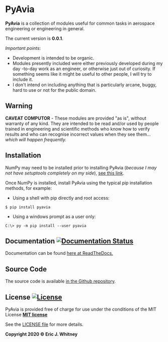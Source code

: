 # PyAvia

**PyAvia** is a collection of modules useful for common tasks in aerospace
engineering or engineering in general.  

The current version is **0.0.1**.

*Important points*:
- Development is intended to be organic.
- Modules presently included were either previously developed during my day
-to-day work as an engineer, or otherwise just out of curiosity.  If
 something seems like it might be useful to other people, I will try to
  include it.
- I don't intend on including anything that is particularly arcane, buggy,
  hard to use or not for the public domain.

## Warning

**CAVEAT COMPUTOR** - These modules are provided "as is", without warranty
of any kind.  They are intended to be read and/or used by people trained
in engineering and scientific methods who know how to verify results and
who can recognise incorrect values when they see them... *which will
happen frequently.*

## Installation

NumPy may need to be installed prior to installing PyAvia (*because I may
 not have setuptools completely on my side*), <a href="https://docs.scipy.org/doc/numpy/user/install.html">see this link</a>.

Once NumPy is installed, install PyAvia using the typical pip installation
 methods, for example:
- Using a shell with pip directly and root access:
```console
$ pip install pyavia
```
- Using a windows prompt as a user only: 
```console
C:\> py -m pip install --user pyavia
```

## Documentation [![Documentation Status](https://readthedocs.org/projects/pyavia/badge/?version=latest)](https://pyavia.readthedocs.io/en/latest/?badge=latest)

Documentation can be found <a href="https://pyavia.readthedocs.io/en/latest/">here at ReadTheDocs.</a>

## Source Code 

The source code is available <a href="https://github.com/ericjwhitney/pyavia">in the Github repository</a>.

## License [![License](http://img.shields.io/:license-mit-blue.svg?style=flat-square)](http://badges.mit-license.org)

PyAvia is provided free of charge for use under the conditions of the MIT License
**[MIT license](http://opensource.org/licenses/mit-license.php)**

See the <a href="https://github.com/ericjwhitney/pyavia/blob/master/LICENSE">LICENSE file</a> for more details.


**Copyright 2020 © Eric J. Whitney**